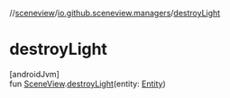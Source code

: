 //[sceneview](../../index.md)/[io.github.sceneview.managers](index.md)/[destroyLight](destroy-light.md)

# destroyLight

[androidJvm]\
fun [SceneView](../io.github.sceneview/-scene-view/index.md).[destroyLight](destroy-light.md)(entity: [Entity](../io.github.sceneview/index.md#1934583341%2FClasslikes%2F-1571379623))
